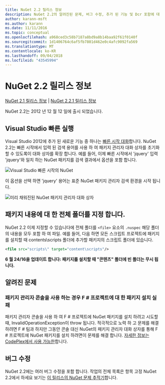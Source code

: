 ```yaml
---
title: NuGet 2.2 릴리스 정보
description: NuGet 2.2의 알려진된 문제, 버그 수정, 추가 된 기능 및 Dcr 포함에 대 한 릴리스 정보입니다.
author: karann-msft
ms.author: karann
ms.date: 11/11/2016
ms.topic: conceptual
ms.openlocfilehash: a968ced3c58b7187a8bd9a8b14baa92f61f0140f
ms.sourcegitcommit: 1d1406764c6af5fb7801d462e0c4afc9092fa569
ms.translationtype: MT
ms.contentlocale: ko-KR
ms.lasthandoff: 09/04/2018
ms.locfileid: "43545994"
---
```

# <a name="nuget-22-release-notes"></a>NuGet 2.2 릴리스 정보

[NuGet 2.1 릴리스 정보](../release-notes/nuget-2.1.md) | [NuGet 2.2.1 릴리스 정보](../release-notes/nuget-2.2.1.md)

NuGet 2.2는 2012 년 12 월 12 일에 출시 되었습니다.

## <a name="visual-studio-quick-launch"></a>Visual Studio 빠른 실행
Visual Studio 2012에 추가 된 새로운 기능 중 하나는 [빠른 시작 대화](/visualstudio/ide/reference/quick-launch-environment-options-dialog-box)합니다. NuGet 2.2는 빠른 시작에서 입력 된 검색 용어를 사용 하 여 패키지 관리자 대화 상자를 초기화할 수 있도록이 대화 상자를 확장 합니다. 예를 들어, 이제 빠른 시작에서 'jquery' 입력 'jquery'와 일치 하는 NuGet 패키지를 검색 결과에서 옵션을 포함 합니다.

![Visual Studio 빠른 시작의 NuGet](./media/quick-launch.png)

이 옵션을 선택 하면 'jquery' 용어는 표준 NuGet 패키지 관리자 검색 환경을 시작 됩니다.

![미리 채워진된 NuGet 패키지 관리자 대화 상자](./media/pkg-mgr-search-from-quick-launch.png)

## <a name="specify-entire-folder-for-package-contents"></a>패키지 내용에 대 한 전체 폴더를 지정 합니다.
NuGet 2.2 이제 지정할 수 있습니다에 전체 폴더를 `<file>` 요소의 `.nuspec` 해당 폴더의 내용을 모두 포함 하 여 파일. 예를 들어, 다음 하면 모든 스크립트 프로젝트에 패키지를 설치할 때 contents\scripts 폴더에 추가할 패키지의 스크립트 폴더에 있습니다.

```xml
<file src="scripts\" target="content\scripts"/>
```

**6 월 24/16을 업데이트 합니다: 패키지를 설치할 때 "콘텐츠" 폴더에 빈 폴더는 무시 됩니다.**

## <a name="known-issues"></a>알려진 문제

### <a name="package-installation-fails-for-f-projects-when-using-the-package-manager-console"></a>패키지 관리자 콘솔을 사용 하는 경우 F # 프로젝트에 대 한 패키지 설치 실패
패키지 관리자 콘솔을 사용 하 여 F # 프로젝트에 NuGet 패키지를 설치 하려고 시도할 때, InvalidOperationException이 throw 됩니다. 적극적으로 노력 하 고 문제를 해결 하려면 F # 팀과 하지만 그동안 콘솔 대신 NuGet의 패키지 관리자 대화 상자를 통해 F # 프로젝트에 NuGet 패키지를 설치 하려면이 문제를 해결 합니다. [자세한 정보는 CodePlex에서 사용 가능한](http://nuget.codeplex.com/workitem/2873)합니다.


## <a name="bug-fixes"></a>버그 수정
NuGet 2.2에는 여러 버그 수정을 포함 합니다. 작업의 전체 목록은 항목 고정 NuGet 2.2에서 하세요 보기는 [이 릴리스의 NuGet 문제 추적기](http://nuget.codeplex.com/workitem/list/advanced?keyword=&status=Closed&type=All&priority=All&release=NuGet%202.2&assignedTo=All&component=All&sortField=LastUpdatedDate&sortDirection=Descending&page=0)합니다.
